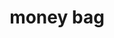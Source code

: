 ---
layout: smileys&emotion
title: money bag
emoji: money_bag
permalink: 💰.html
image: assets/img/3moji/money_bag.png
---